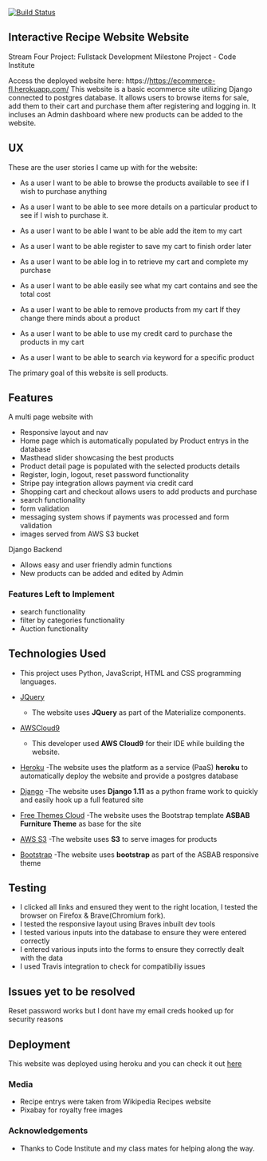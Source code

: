 [![Build Status](https://travis-ci.org/fionnlavery/ecommerce.svg?branch=master)](https://travis-ci.org/fionnlavery/ecommerce)
## Interactive Recipe Website Website
Stream Four Project: Fullstack Development Milestone Project  - Code Institute

Access the  deployed website here: https://https://ecommerce-fl.herokuapp.com/
This website is a basic ecommerce site utilizing Django connected to postgres database.
It allows users to browse items for sale, add them to their cart and purchase them after registering and logging in.
It incluses an Admin dashboard where new products can be added to the website.

## UX
These are the user stories I came up with for the website:

- As a user I want to be able to browse the products available to see if I wish to purchase anything
 
- As a user I want to be able to see more details on a particular product to see if I wish to purchase it.

- As a user I want to be able I want to be able add the item to my cart

- As a user I want to be able register to save my cart to finish order later

- As a user I want to be able log in to retrieve my cart and complete my purchase

- As a user I want to be able easily see what my cart contains and see the total cost

- As a user I want to be able to remove products from my cart If they change there minds about a product

- As a user I want to be able to use my credit card to purchase the products in my cart
 
- As a user I want to be able to search via keyword for a specific product


The primary goal of this website is sell products.

## Features

A multi page website with
- Responsive layout and nav
- Home page which is automatically populated by Product entrys in the database
- Masthead slider showcasing the best products
- Product detail page is populated with the selected products details
- Register, login, logout, reset password functionality
- Stripe pay integration allows payment via credit card
- Shopping cart and checkout allows users to add products and purchase
- search functionality
- form validation
- messaging system shows if payments was processed and form validation
- images served from AWS S3 bucket

Django Backend
- Allows easy and user friendly admin functions
- New products can be added and edited by Admin

 
### Features Left to Implement
- search functionality
- filter by categories functionality
- Auction functionality

## Technologies Used

- This project uses Python, JavaScript, HTML and CSS programming languages.
 
- [JQuery](https://jquery.com)
    - The website uses **JQuery** as part of the Materialize  components.

- [AWSCloud9](https://aws.amazon.com/cloud9/)
    - This developer used **AWS Cloud9** for their IDE while building the website.

- [Heroku](https://www.heroku.com)
  -The website uses the platform as a service (PaaS) **heroku** to automatically deploy the website and provide a postgres database
 
- [Django](https://docs.djangoproject.com/en/1.11/releases/1.11/)
  -The website uses **Django 1.11** as a python frame work to quickly and easily hook up a full featured site
 
- [Free Themes Cloud](https://freethemescloud.com/item/asbab-free-furniture-ecommerce-html5-template/)
  -The website uses the Bootstrap template **ASBAB Furniture Theme** as base for the site

- [AWS S3](https://aws.amazon.com/s3/)
  -The website uses **S3** to serve images for products
 

- [Bootstrap](https://www.bootstrap.com)
  -The website uses **bootstrap** as part of the ASBAB responsive theme

## Testing
- I clicked all links and ensured they went to the right location, I tested the browser on Firefox & Brave(Chromium fork). 
- I tested the responsive layout using Braves inbuilt dev tools
- I tested various inputs into the database to ensure they were entered correctly
- I entered various inputs into the forms to ensure they correctly dealt with the data
- I used Travis integration to check for compatibiliy issues

## Issues yet to be resolved

Reset password works but I dont have my email creds hooked up for security reasons

## Deployment

This website was deployed using heroku and you can check it out [here](https://ecommerce-fl.herokuapp.com/)

### Media

- Recipe entrys were taken from Wikipedia Recipes website
- Pixabay for royalty free images

### Acknowledgements

- Thanks to Code Institute and my class mates for helping along the way.
